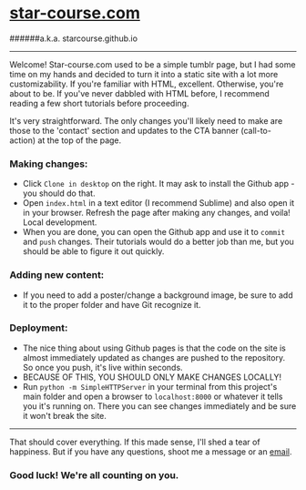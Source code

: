 # [star-course.com](http://star-course.com/)
######a.k.a. starcourse.github.io

---

Welcome! Star-course.com used to be a simple tumblr page, but I had some time on my hands and decided to turn it into a static site with a lot more customizability. If you're familiar with HTML, excellent. Otherwise, you're about to be. If you've never dabbled with HTML before, I recommend reading a few short tutorials before proceeding.

It's very straightforward. The only changes you'll likely need to make are those to the 'contact' section and updates to the CTA banner (call-to-action) at the top of the page.

### Making changes:
 - Click `Clone in desktop` on the right. It may ask to install the Github app - you should do that.
 - Open `index.html` in a text editor (I recommend Sublime) and also open it in your browser. Refresh the page after making any changes, and voila! Local development.
 - When you are done, you can open the Github app and use it to `commit` and `push` changes. Their tutorials would do a better job than me, but you should be able to figure it out quickly.

### Adding new content:
 - If you need to add a poster/change a background image, be sure to add it to the proper folder and have Git recognize it.

### Deployment:
 - The nice thing about using Github pages is that the code on the site is almost immediately updated as changes are pushed to the repository. So once you push, it's live within seconds.
 - BECAUSE OF THIS, YOU SHOULD ONLY MAKE CHANGES LOCALLY!
 - Run `python -m SimpleHTTPServer` in your terminal from this project's main folder and open a browser to `localhost:8000` or whatever it tells you it's running on. There you can see changes immediately and be sure it won't break the site.

---

That should cover everything. If this made sense, I'll shed a tear of happiness. But if you have any questions, shoot me a message or an [email](mailto:combatfetus4@gmail.com).

### Good luck! We're all counting on you.
